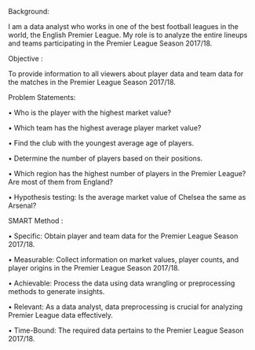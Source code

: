 Background: 

I am a data analyst who works in one of the best football leagues in the world, the English Premier League. My role is to analyze the entire lineups and teams participating in the Premier League Season 2017/18.

Objective :

To provide information to all viewers about player data and team data for the matches in the Premier League Season 2017/18.


Problem Statements:


•	Who is the player with the highest market value? 

•	Which team has the highest average player market value? 

•	Find the club with the youngest average age of players. 

•	Determine the number of players based on their positions. 

•	Which region has the highest number of players in the Premier League? Are most of them from England? 

•	Hypothesis testing: Is the average market value of Chelsea the same as Arsenal?

SMART Method :

•	Specific: Obtain player and team data for the Premier League Season 2017/18.

•	Measurable: Collect information on market values, player counts, and player origins in the Premier League Season 2017/18. 

•	Achievable: Process the data using data wrangling or preprocessing methods to generate insights.

•	Relevant: As a data analyst, data preprocessing is crucial for analyzing Premier League data effectively. 

•	Time-Bound: The required data pertains to the Premier League Season 2017/18.
